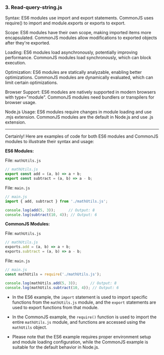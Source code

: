### 3. Read-query-string.js

Syntax:
ES6 modules use import and export statements.
CommonJS uses require() to import and module.exports or exports to export.

Scope:
ES6 modules have their own scope, making imported items more encapsulated.
CommonJS modules allow modifications to exported objects after they're exported.

Loading:
ES6 modules load asynchronously, potentially improving performance.
CommonJS modules load synchronously, which can block execution.

Optimization:
ES6 modules are statically analyzable, enabling better optimizations.
CommonJS modules are dynamically evaluated, which can limit certain optimizations.

Browser Support:
ES6 modules are natively supported in modern browsers with type="module".
CommonJS modules need bundlers or transpilers for browser usage.

Node.js Usage:
ES6 modules require changes in module loading and use .mjs extension.
CommonJS modules are the default in Node.js and use .js extension.


---


Certainly! Here are examples of code for both ES6 modules and CommonJS modules to illustrate their syntax and usage:

**ES6 Modules:**

File: `mathUtils.js`
```javascript
// mathUtils.js
export const add = (a, b) => a + b;
export const subtract = (a, b) => a - b;
```

File: `main.js`
```javascript
// main.js
import { add, subtract } from './mathUtils.js';

console.log(add(5, 3));      // Output: 8
console.log(subtract(10, 4)); // Output: 6
```

**CommonJS Modules:**

File: `mathUtils.js`
```javascript
// mathUtils.js
exports.add = (a, b) => a + b;
exports.subtract = (a, b) => a - b;
```

File: `main.js`
```javascript
// main.js
const mathUtils = require('./mathUtils.js');

console.log(mathUtils.add(5, 3));      // Output: 8
console.log(mathUtils.subtract(10, 4)); // Output: 6
```

- In the ES6 example, the `import` statement is used to import specific functions from the `mathUtils.js` module, and the `export` statements are used to export functions from that module.

- In the CommonJS example, the `require()` function is used to import the entire `mathUtils.js` module, and functions are accessed using the `mathUtils` object.

- Please note that the ES6 example requires proper environment setup and module loading configuration, while the CommonJS example is suitable for the default behavior in Node.js.

